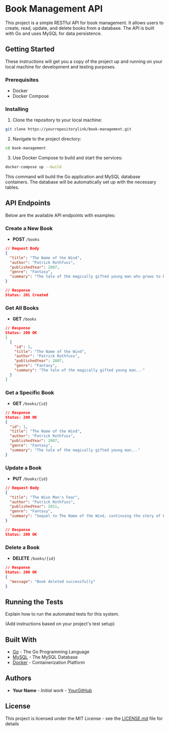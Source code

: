 
# Book Management API

This project is a simple RESTful API for book management. It allows users to create, read, update, and delete books from a database. The API is built with Go and uses MySQL for data persistence.

## Getting Started

These instructions will get you a copy of the project up and running on your local machine for development and testing purposes.

### Prerequisites

- Docker
- Docker Compose

### Installing

1. Clone the repository to your local machine:

```bash
git clone https://yourrepositorylink/book-management.git
```

2. Navigate to the project directory:

```bash
cd book-management
```

3. Use Docker Compose to build and start the services:

```bash
docker-compose up --build
```

This command will build the Go application and MySQL database containers. The database will be automatically set up with the necessary tables.

## API Endpoints

Below are the available API endpoints with examples:

### Create a New Book

- **POST** `/books`

```json
// Request Body
{
  "title": "The Name of the Wind",
  "author": "Patrick Rothfuss",
  "publishedYear": 2007,
  "genre": "Fantasy",
  "summary": "The tale of the magically gifted young man who grows to be the most notorious wizard his world has ever seen."
}

// Response
Status: 201 Created
```

### Get All Books

- **GET** `/books`

```json
// Response
Status: 200 OK
[
  {
    "id": 1,
    "title": "The Name of the Wind",
    "author": "Patrick Rothfuss",
    "publishedYear": 2007,
    "genre": "Fantasy",
    "summary": "The tale of the magically gifted young man..."
  }
]
```

### Get a Specific Book

- **GET** `/books/{id}`

```json
// Response
Status: 200 OK
{
  "id": 1,
  "title": "The Name of the Wind",
  "author": "Patrick Rothfuss",
  "publishedYear": 2007,
  "genre": "Fantasy",
  "summary": "The tale of the magically gifted young man..."
}
```

### Update a Book

- **PUT** `/books/{id}`

```json
// Request Body
{
  "title": "The Wise Man's Fear",
  "author": "Patrick Rothfuss",
  "publishedYear": 2011,
  "genre": "Fantasy",
  "summary": "Sequel to The Name of the Wind, continuing the story of Kvothe..."
}

// Response
Status: 200 OK
```

### Delete a Book

- **DELETE** `/books/{id}`

```json
// Response
Status: 200 OK
{
  "message": "Book deleted successfully"
}
```

## Running the Tests

Explain how to run the automated tests for this system.

(Add instructions based on your project's test setup)

## Built With

- [Go](https://golang.org/) - The Go Programming Language
- [MySQL](https://www.mysql.com/) - The MySQL Database
- [Docker](https://www.docker.com/) - Containerization Platform

## Authors

- **Your Name** - *Initial work* - [YourGitHub](https://github.com/YourGitHub)

## License

This project is licensed under the MIT License - see the [LICENSE.md](LICENSE.md) file for details

